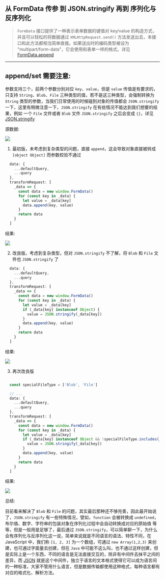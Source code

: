 ## 从 FormData 传参 到 JSON.stringify 再到 序列化与反序列化

> `FormData` 接口提供了一种表示表单数据的键值对 key/value 的构造方式，并且可以轻松的将数据通过 `XMLHttpRequest.send()` 方法发送出去，本接口和此方法都相当简单直接。如果送出时的编码类型被设为 "multipart/form-data"，它会使用和表单一样的格式。详见[FormData.append](https://developer.mozilla.org/zh-CN/docs/Web/API/FormData/append)

---

## append/set 需要注意:

参数支持三个，前两个参数分别对应 `key`、`value`，但是 `value` 传值是有要求的，只支持 `String`、`Blob`、`File` 三种类型的值，若不是这三种类型，会强制转换为 `String` 类型的参数，当我们日常使用的时候碰到对象的传值都会 `JSON.stringify` 一下，这里有稍微注意一下，`JSON.stringify` 在有些情况不能达到我们想要的结果，例如 一个 `File` 文件或者 `Blob` 文件 `JSON.stringify` 之后会变成 `{}`，详见 [JSON.stringify](https://developer.mozilla.org/zh-CN/docs/Web/JavaScript/Reference/Global_Objects/JSON/stringify)

源数据:

![](https://p3-juejin.byteimg.com/tos-cn-i-k3u1fbpfcp/7e1d47be810c4cafb60ffd57cae19521~tplv-k3u1fbpfcp-watermark.image)

1. 最初版，未考虑到复杂类型的问题，直接 `append`，这会导致对象直接被转成 `[object Object]` 而参数校验不通过

```JavaScript
  data: {
    ...defaultQuery,
    ...query
  },
  transformRequest: [
    _data => {
      const data = new window.FormData()
      for (const key in _data) {
        let value = _data[key]
        data.append(key, value)
      }
      return data
    }
  ]

```

结果:

![](https://p3-juejin.byteimg.com/tos-cn-i-k3u1fbpfcp/1640cd378d6c4d49a56e05805d282b20~tplv-k3u1fbpfcp-watermark.image)

2. 改良版，考虑到复杂类型，但对 `JSON.stringify` 不了解，将 `Blob` 和 `File` 文件也 `JSON.stringify` 了


```JavaScript
  data: {
    ...defaultQuery,
    ...query
  },
  transformRequest: [
    _data => {
      const data = new window.FormData()
      for (const key in _data) {
        let value = _data[key]
        if (_data[key] instanceof Object) {
          value = JSON.stringify(_data[key])
        }
        data.append(key, value)
      }
      return data
    }
  ]

```

结果:

![](https://p9-juejin.byteimg.com/tos-cn-i-k3u1fbpfcp/e279d9f6badf4aa7bed9b3980b57e169~tplv-k3u1fbpfcp-watermark.image)

3. 再次改良版

```JavaScript

  const specialFileType = ['Blob', 'File']

  // ...
  data: {
    ...defaultQuery,
    ...query
  },
  transformRequest: [
    _data => {
      const data = new window.FormData()
      for (const key in _data) {
        let value = _data[key]
        if (_data[key] instanceof Object && !specialFileType.includes(_data[key].constructor.name)) {
          value = JSON.stringify(_data[key])
        }
        data.append(key, value)
      }
      return data
    }
  ]

```

结果:

![](https://p6-juejin.byteimg.com/tos-cn-i-k3u1fbpfcp/5bf7eb4f1e6e4fffa280e5f2b405e0dd~tplv-k3u1fbpfcp-watermark.image)


总结:

目前看来解决了 `Blob` 和 `File` 的问题，其实最后那种还不够完善，因此最开始说了，`JSON.stringify` 有一些特殊情况，譬如，`function` 会被转换成 `undefined`，布尔值、数字、字符串的包装对象在序列化过程中会自动转换成对应的原始值 等等，但是一般用是足够了，最后通过 `JSON.stringify`，可以简单聊一下，为什么会有序列化与反序列化这一说，简单来说就是不同语言的语法、特性不同，在 JavaScript 中，我们称 `[1, 2, 3]` 为一个数组，可通过 `new Array(1,2,3)` 来创建，也可通过字面量去创建，但在 `Java` 中可能不这么叫，也不通过这样创建，但是实际上是一个东西，不同的语言是无法直接交互的，除非有中间件去抹平之间的差异，而 [JSON](https://zh.wikipedia.org/wiki/JSON) 就是这个中间件，独立于语言的文本格式使得它可以成为语言间的一种标准，大家不管用什么语言，但是数据传输都使用这种格式，每种语言都有对应的格式化、解析方法。